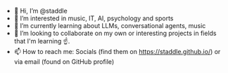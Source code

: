 - 👋 Hi, I’m @staddle
- 👀 I’m interested in music, IT, AI, psychology and sports
- 🌱 I’m currently learning about LLMs, conversational agents, music
- 💞️ I’m looking to collaborate on my own or interesting projects in fields that I'm learning ☝️.
- 📫 How to reach me: Socials (find them on https://staddle.github.io/) or via email (found on GitHub profile)

<!---
staddle/staddle is a ✨ special ✨ repository because its `README.md` (this file) appears on your GitHub profile.
You can click the Preview link to take a look at your changes.
--->
